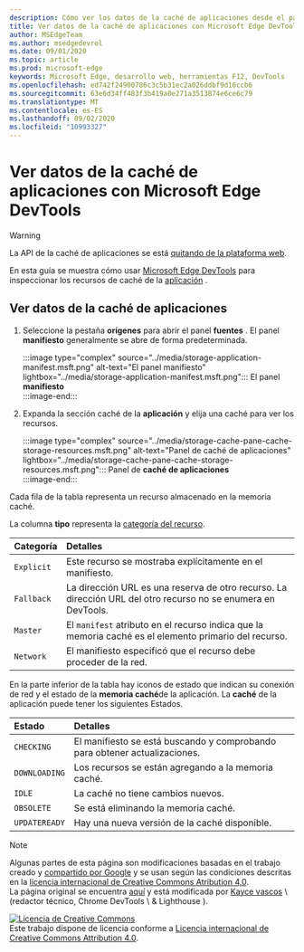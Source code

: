 ```yaml
---
description: Cómo ver los datos de la caché de aplicaciones desde el panel de aplicaciones de Microsoft Edge DevTools.
title: Ver datos de la caché de aplicaciones con Microsoft Edge DevTools
author: MSEdgeTeam
ms.author: msedgedevrel
ms.date: 09/01/2020
ms.topic: article
ms.prod: microsoft-edge
keywords: Microsoft Edge, desarrollo web, herramientas F12, DevTools
ms.openlocfilehash: ed742f24900786c3c5b31ec2a026ddbf9d16ccb6
ms.sourcegitcommit: 63e6d34ff483f3b419a0e271a3513874e6ce6c79
ms.translationtype: MT
ms.contentlocale: es-ES
ms.lasthandoff: 09/02/2020
ms.locfileid: "10993327"
---
```

<!-- Copyright Kayce Basques 

   Licensed under the Apache License, Version 2.0 (the "License");
   you may not use this file except in compliance with the License.
   You may obtain a copy of the License at

       https://www.apache.org/licenses/LICENSE-2.0

   Unless required by applicable law or agreed to in writing, software
   distributed under the License is distributed on an "AS IS" BASIS,
   WITHOUT WARRANTIES OR CONDITIONS OF ANY KIND, either express or implied.
   See the License for the specific language governing permissions and
   limitations under the License.  -->  

# Ver datos de la caché de aplicaciones con Microsoft Edge DevTools  

> [!WARNING]
> La API de la caché de aplicaciones se está [quitando de la plataforma web][HTMLStandardOfflineWebApplications].  

En esta guía se muestra cómo usar [Microsoft Edge DevTools][MicrosoftEdgeDevTools] para inspeccionar los recursos de caché de la [aplicación][MDNWebAPIsWindowApplicationCache] .  

## Ver datos de la caché de aplicaciones  

1.  Seleccione la pestaña **orígenes** para abrir el panel **fuentes** .  El panel **manifiesto** generalmente se abre de forma predeterminada.  
    
    :::image type="complex" source="../media/storage-application-manifest.msft.png" alt-text="El panel manifiesto" lightbox="../media/storage-application-manifest.msft.png":::
       El panel **manifiesto**  
    :::image-end:::  

1.  Expanda la sección caché de la **aplicación** y elija una caché para ver los recursos.  
    
    :::image type="complex" source="../media/storage-cache-pane-cache-storage-resources.msft.png" alt-text="Panel de caché de aplicaciones" lightbox="../media/storage-cache-pane-cache-storage-resources.msft.png":::
       Panel de **caché de aplicaciones**  
    :::image-end:::  

Cada fila de la tabla representa un recurso almacenado en la memoria caché.  

La columna **tipo** representa la [categoría del recurso][MDNHTMLResourcesInAnApplicationCache].  

| Categoría | Detalles |  
|:--- |:--- |  
| `Explicit` | Este recurso se mostraba explícitamente en el manifiesto. |  
| `Fallback` | La dirección URL es una reserva de otro recurso.  La dirección URL del otro recurso no se enumera en DevTools. |  
| `Master` | El `manifest` atributo en el recurso indica que la memoria caché es el elemento primario del recurso. |  
| `Network` | El manifiesto especificó que el recurso debe proceder de la red. |  

<!--todo:  replace "Master" phrasing if possible.  -->  

En la parte inferior de la tabla hay iconos de estado que indican su conexión de red y el estado de la **memoria caché**de la aplicación.  La **caché** de la aplicación puede tener los siguientes Estados.  

| Estado | Detalles |  
|:--- |:--- |  
| `CHECKING` | El manifiesto se está buscando y comprobando para obtener actualizaciones. |  
| `DOWNLOADING` | Los recursos se están agregando a la memoria caché. |  
| `IDLE` | La caché no tiene cambios nuevos. |  
| `OBSOLETE` | Se está eliminando la memoria caché. |  
| `UPDATEREADY` |  Hay una nueva versión de la caché disponible. |  

<!-- links -->  

[MicrosoftEdgeDevTools]: ../../devtools-guide-chromium.md "Herramientas para desarrolladores de Microsoft Edge (cromo) | Microsoft docs"  

[HTMLStandardOfflineWebApplications]: https://html.spec.whatwg.org/multipage/offline.html#offline "Aplicaciones web sin conexión: estándar HTML"  

[MDNHTMLResourcesInAnApplicationCache]: https://developer.mozilla.org/docs/Web/HTML/Using_the_application_cache#Resources_in_an_application_cache "Recursos en una caché de aplicaciones | MDN"  
[MDNWebAPIsWindowApplicationCache]: https://developer.mozilla.org/docs/Web/API/Window/applicationCache "Window. applicationCache-API Web | MDN"  

> [!NOTE]
> Algunas partes de esta página son modificaciones basadas en el trabajo creado y [compartido por Google][GoogleSitePolicies] y se usan según las condiciones descritas en la [licencia internacional de Creative Commons Atribution 4,0][CCA4IL].  
> La página original se encuentra [aquí](https://developers.google.com/web/tools/chrome-devtools/storage/applicationcache) y está modificada por [Kayce vascos][KayceBasques] \ (redactor técnico, Chrome DevTools \ & Lighthouse \).  

[![Licencia de Creative Commons][CCby4Image]][CCA4IL]  
Este trabajo dispone de licencia conforme a [Licencia internacional de Creative Commons Attribution 4.0][CCA4IL].  

[CCA4IL]: https://creativecommons.org/licenses/by/4.0  
[CCby4Image]: https://i.creativecommons.org/l/by/4.0/88x31.png  
[GoogleSitePolicies]: https://developers.google.com/terms/site-policies  
[KayceBasques]: https://developers.google.com/web/resources/contributors/kaycebasques  
